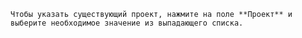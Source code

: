     Чтобы указать существующий проект, нажмите на поле **Проект** и выберите необходимое значение из выпадающего списка.